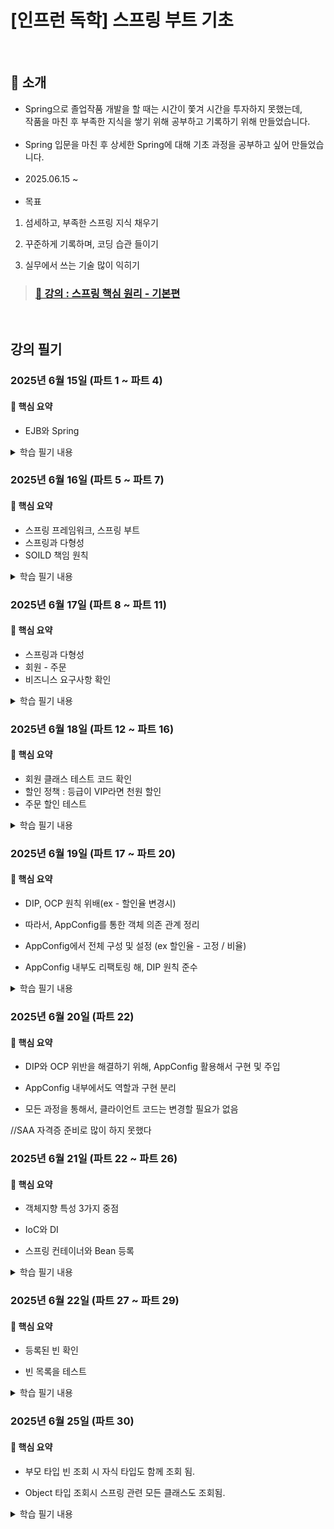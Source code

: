 # [인프런 독학] 스프링 부트 기초

<br>

## 🌟 소개

- Spring으로 졸업작품 개발을 할 때는 시간이 쫓겨 시간을 투자하지 못했는데, <br>
  작품을 마친 후 부족한 지식을 쌓기 위해 공부하고 기록하기 위해 만들었습니다.
<br><br>
- Spring 입문을 마친 후 상세한 Spring에 대해 기초 과정을 공부하고 싶어 만들었습니다.
<br><br>
- 2025.06.15 ~
  <br><br>
- 목표

1. 섬세하고, 부족한 스프링 지식 채우기

2. 꾸준하게 기록하며, 코딩 습관 들이기

3. 실무에서 쓰는 기술 많이 익히기

> ### [📁 강의 : 스프링 핵심 원리 - 기본편](https://www.inflearn.com/course/%EC%8A%A4%ED%94%84%EB%A7%81-%ED%95%B5%EC%8B%AC-%EC%9B%90%EB%A6%AC-%EA%B8%B0%EB%B3%B8%ED%8E%B8/dashboard)


<br>

## 강의 필기

### 2025년 6월  15일 (파트 1 ~ 파트 4)

#### 📌 핵심 요약

-  EJB와 Spring

<details>
<summary> 학습 필기 내용 </summary>

#### 파트 : 4
EJB의 문제 -> (겨울을 지나) 2003년 Spring의 시작 -> 웹서버 톰캣 내장 2014년 Spring boot 출시

</details>

### 2025년 6월 16일 (파트 5 ~ 파트 7)

#### 📌 핵심 요약

- 스프링 프레임워크, 스프링 부트
- 스프링과 다형성
- SOILD 책임 원칙

<details>
<summary> 학습 필기 내용 </summary>

#### 파트 : 5
스프링 데이터 - JPA
스프링 세션
스프링 시큐리티
스프링 Rest Docs - API 문서와 테스트
스프링 배치 - 분할 처리
스프링 클라우드

- 스프링 프레임워크
  웹, 데이터 접근, 기술 통합, 테스트, 언어

- 스프링 부트 (객체지향 프로그래밍을 중점)
  Tomcat 내장, starter 제공, 3rd parth(외부) 라이브러리 자동 구성, 모니터링 기능 제공, 간결한 설정

#### 파트 : 6
유연하고, 변경이 용이
역할(자동차 / 공연 /인터페이스)과 구현(k3, 아반떼 / 배우1, 배우2 / 구현 클래스)
1. 인터페이스 설계 2. 구현 객체 생성

#### 파트 : 7
SOLID
단일책임 : 한 클래스는 하나만 책임
개방폐쇄 : 확장에는 열려있고, 변경에는 닫혀있음
리스코프 치환 : 인터페이스 원칙 수행
인터페이스 분리 원칙 : 자동차(운전/정비), 사용자(운전자/정비사)
의존 관계 역전 원칙 : 역할 인터페이스 의존 / 구현 의존 X

</details>

### 2025년 6월  17일 (파트 8 ~ 파트 11)

#### 📌 핵심 요약

- 스프링과 다형성
- 회원 - 주문
- 비즈니스 요구사항 확인

<details>
<summary> 학습 필기 내용 </summary>

### 파트 : 8

스프링 (다형성, OCP, DIP 가능하게 지원)<br>
-> 클라이언트 코드 변경 없이 기능 확장

### 파트 : 10

비즈니스 요구사항<br>
회원 - 가입, 조회, 등급 (일반, VIP) DB 미지정, 주문<br>
주문, 할인 - 등급에 따라 할인 (VIP는 천원 나중에 변경, 안할수도)

### 파트 : 11

도메인 협력 관계 - 기획자도 같이<br>
클래스 다이어그램 - 개발자가 구체화<br>
객체 다이어그램 - 실제 서비스용

</details>

### 2025년 6월 18일 (파트 12  ~ 파트 16)

#### 📌 핵심 요약

- 회원 클래스 테스트 코드 확인
- 할인 정책 : 등급이 VIP라면 천원 할인
- 주문 할인 테스트

<details>
<summary> 학습 필기 내용 </summary>

#### 파트 : 12 ~ 16

강의 보기 전에 먼저 작성 해보고, 강의 후 코드 수정 <br>
모든 메소드 생성 하려고 했는데, 막상 강의에서는 주문 메소드만 생성함 

</details>

### 2025년 6월 19일 (파트 17 ~ 파트 20)

#### 📌 핵심 요약

- DIP, OCP 원칙 위배(ex - 할인율 변경시) 

- 따라서, AppConfig를 통한 객체 의존 관계 정리

- AppConfig에서 전체 구성 및 설정 (ex 할인율 - 고정 / 비율)

- AppConfig 내부도 리팩토링 해, DIP 원칙 준수

<details>
<summary> 학습 필기 내용 </summary>

#### 파트 : 17

테스트 @DisplayName() -> 테스트 이름 지정

#### 파트 : 19

DIP 원칙에 의해 객체는 자신이 맡은 역할만 수행해야함(배우, 회원가입, 기능)
<br>
그 외의 객체 의존 관계는 AppConfig에서 수행 (공연 기획자)<br>
-> 전체 동작 방식 구성(생성) 및 설정 (의존성 주입)

#### 파트 : 20

AppConfig 역시 새로 생성되는 객체의 생성자를 밖으로 빼서 주입해주므로,<br>
역할과 구현 분리해서 역시 DIP 원칙 수행


</details>

### 2025년 6월 20일 (파트 22)

#### 📌 핵심 요약

- DIP와 OCP 위반을 해결하기 위해, AppConfig 활용해서 구현 및 주입 

- AppConfig 내부에서도 역할과 구현 분리

- 모든 과정을 통해서, 클라이언트 코드는 변경할 필요가 없음

//SAA 자격증 준비로 많이 하지 못했다


### 2025년 6월 21일 (파트 22 ~ 파트 26)

#### 📌 핵심 요약

- 객체지향 특성 3가지 중점

- IoC와 DI

- 스프링 컨테이너와 Bean 등록

<details>
<summary> 학습 필기 내용 </summary>

#### 파트 : 23

현재 코드 리팩토링을 통해 객체지향 특성 3가지 중점으로 지킴

1. SRP 단일 책임 원칙

   한 클래스는 하나의 책임만  (클래스 내부에서 객체 생성 및 기능 -> 분리)

2. DIP 의존관계 역전

   새로운 기능 추가시, 클라이언트 코드 수정 X (새로운 기능 추가시 객체 주입 코드 수정)

3. OCP 개방폐쇄 원칙

   확장에는 열려있고, 변경에는 닫혀있음 (외부 - AppConfig에서만 변경해주면 됨)

#### 파트 : 24

IoC, 제어의 역전 -> 프로그램 제어 흐름을 외부 관리 <br>
(전) 클래스 내부에서 직접 객체 생성, 주입 (후) AppConfig 제어 흐름 관리 <br>

프레임워크 vs 라이브러리 <br>
프로그램 제어 흐름(호출)을 누가 담당하는지 <br>

DI, 의존관계주입 <br>
정적 클래스 의존 관계 -> 코드를 실행하지 않아도 의존 관계 판단 가능 <br>
동적 클래스 의존 관계 -> AppConfig와 같이 외부에서 주입되는 경우 실행 해봐야함(DI - Dependency Injection) <br>

IoC 컨테이너(DI 컨테이너)

#### 파트 : 25

AppConfig 상단 <br>
@Configuration -> 구성 정보에서 @Bean으로 등록된 메서드를 스프링 컨테이너에 빈으로 등록 <br>

클래스 내부에서 Appconfig 객체 생성 대신 -> <br>
ApplicationContext(스프링 컨테이너) applicationContext = new AnnotationConfigApplicationContext(AppConfig.class); -> 스프링 설정 관리 <br>
MemberService memberService = applicationContext.getBean("memberService", MemberService.class); -> 스프링 컨테이너에서 메서드 명, 반환 타입 검색

#### 파트 : 26

스프링 컨테이너 - 빈 작동 원리

1.  스프링 컨테이너 생성 (빈 저장소 이름- 주로 메소드명 / 객체)

2.  AppConfig에 @Bean 등록 되있는거 컨테이너에 저장

3. 객체 간 의존 관계 설정 (DI)

</details>


### 2025년 6월 22일 (파트 27 ~ 파트 29)

#### 📌 핵심 요약

- 등록된 빈 확인

- 빈 목록을 테스트

<details>
<summary> 학습 필기 내용 </summary>

#### 파트 : 27

iter 배열, 문자열 반복

Test 코드에서 스프링 빈 조회 가능

#### 파트 : 28

assertThrow를 통해 에러가 터지는지 확인 가능 (어떤 Exception인지 작성)


</details>

### 2025년 6월 25일 (파트 30)

#### 📌 핵심 요약

- 부모 타입 빈 조회 시 자식 타입도 함께 조회 됨.

- Object 타입 조회시 스프링 관련 모든 클래스도 조회됨.

<details>
<summary> 학습 필기 내용 </summary>

#### 파트 : 30

부모 타입 빈 조회시 자식 타입 함께 조회

내일부터는 처음부터 다시 코딩 해보기


### 2025년 6월 26일 ~ 27일 (파트 1 ~ 파트 30)

- 처음부터 다시 코딩하며 복습 완료

[복습용 레포](https://github.com/junyoung011019/spring-basic-review)

### 2025년 6월 28일 (파트 31 ~ 파트 32)

#### 📌 핵심 요약

- 스프링 컨테이너 (BeanFactory, ApplicationContext)

- 그중 최상위 인터페이스 : BeanFactory

- 하위의 다양한 부가 기능을 상속 받음 : ApplicationContext

- xml로 config 작성하기

<details>
<summary> 학습 필기 내용 </summary>

#### 파트 : 31

BeanFactory는 최상위 인터페이스, 스프링 관리 및 조회 <br> 

ApplicationContext는 여러 부가기능 (BeanFactory 포함) 상속받음 <br>
· MessageSource : 한국에서 한국어, 미국에선 영어 <br>
· EnvironmentCapable : 로컬 개발환경, 테스트 서버, 운영 서버, (스테이징 환경 - 운영과 가장 밀접한 환경) 환경 별 환경변수 처리 <br>
· ApplicationEventPublisher : 이벤트 발행 및 구독 <br>
· ResourceLoader : 외부 리소스 읽어와서 추상화 <br>

#### 파트 : 32

AppConfig와 동일하게 xml로 config 등록하면 됨

</details>

### 2025년 6월 29일 (파트 33  ~ 파트 )

#### 📌 핵심 요약

- BeanDefinition에서 스프링 정보를 추상화해서 빈이 생성됨

- 현재 요청시마다 config 객체 생성됨

- 싱글톤으로 객체 하나만 생성하고, 공유하도록 설계 변경

<details>
<summary> 학습 필기 내용 </summary>

#### 파트 : 33 

스프링 컨테이너 -> BeanDefinition (스프링 정보 추상화) -> AppConfig, appConfig

- beanDefinition <br>

scope=; 싱글톤 <br>
autowireMode 자동 주입 <br>
메타정보 기반으로 빈이 생성 <br>

### 파트 : 34

현재 문제점 : 여러번 요청시 config가 불필요하게 여러개 생성됨 <br>

싱글톤으로 객체를 하나만 생성하고, 공유하게 설계


</details>

### 2025년 6월 30일 (파트 35)

#### 📌 핵심 요약

- 싱글톤 패턴 구성 방법

- 싱글톤 패턴의 단점

<details>
<summary> 학습 필기 내용 </summary>

#### 파트 : 35

private static final SingletonService instance = new SingletonService();으로 <br>
static -> JVM 로딩시 한 번만 실행 <br>
fianl -> 외부 접근 막음 <br>


싱글톤 패턴을 만들지 않아도, 스프링에서 자동으로 관리

DIP 위반, OCP 위반, 유연성 떨어짐

</details>

### 2025년 7월 1일 (파트 36  ~ 파트 38)

#### 📌 핵심 요약

- 스프링 컨테이너는 싱글톤 방식으로 작동

- 따라서 무상태성 유지 해야함.

- AppConfig에서 다른 인스턴스 생성이 여러번 호출해도, 하나만 생성해서 공유한다

<details>
<summary> 학습 필기 내용 </summary>

#### 파트 : 36

스프링 컨테이너는 싱글톤 방식으로 작동

#### 파트 : 37

**** 중요 **** <br>
싱글톤 객체(스프링 빈)는 무상태성을 유지해야한다 <br>
내부 지역 변수를 변경하면, 다른 사용자도 바뀜 <br>
(한 객체를 공유하기 때문) <br>

isEqualTo 같이 같은지 (=) <br>
isSameAs 참조 값이 같은지 <br>

#### 파트 : 38

AppConfig에서 다른 인스턴스 생성이 여러번 호출해도, 하나만 생성해서 공유한다

</details>

### 2025년 7월 2일 (파트 39  ~ 파트 41)

#### 📌 핵심 요약

- AppConfig를 상속 받는 CGLIB에서, 빈 존재 여부에 따라 생성 or 존재하는 빈 리턴 해줌

- 다양한 스프링 어노테이션은 컴포넌트를 내장한다.

- 컴포넌트 스캔을 통해, 컴포넌트를 자동으로 스프링 컨테이너에 저장한다.

<details>
<summary> 학습 필기 내용 </summary>

#### 파트 : 39
AppConfig를 상속받는 AppConfig@CGLIB를 생성 <br>
(바이트 코드 조작) <br>
-> 이미 빈이 있으면 존재하는 빈 리턴, 없으면 새로 생성

@Configuration을 지우면, <br>
싱글톤 안됨. AppConfig를 바로 가져옴

#### 파트 : 40

Autowired, 컴포넌트 스캔 수행 과정

1. @ComponentScan이 @Component가 붙은 모든 클래스를 스프링 빈으로 등록한다 (스프링 빈 이름은 맨 앞글자만 소문자)

2. 생성자에 @Autowired를 지정하면, 스프링 컨테이너가 자동으로 해당 스프링 빈을 찾아서 주입한다.
   (타입이 같은 빈을 찾음)

생성자에 매개변수가 많아도 자동으로 주입한다


#### 파트 : 41

<스프링이 지원하는 기능> <br>
basePackages 특정 패키지 하위에서만 스캔 돌릴 수 있다 <br>
SpringBootApplication에 컴포넌트 스캔 내장 <br>

@Controller @Configuration @ Service @Repository <br>
-> @Component 내장


</details>


<br><br><br><br><br><br>


### 2025년 월 일 (파트  ~ 파트 )

#### 📌 핵심 요약

-

<details>
<summary> 학습 필기 내용 </summary>

#### 파트 : 

</details>